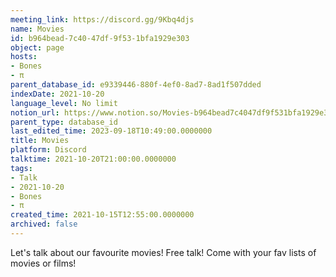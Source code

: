 ```yaml
---
meeting_link: https://discord.gg/9Kbq4djs
name: Movies
id: b964bead-7c40-47df-9f53-1bfa1929e303
object: page
hosts:
- Bones
- π
parent_database_id: e9339446-880f-4ef0-8ad7-8ad1f507dded
indexDate: 2021-10-20
language_level: No limit
notion_url: https://www.notion.so/Movies-b964bead7c4047df9f531bfa1929e303
parent_type: database_id
last_edited_time: 2023-09-18T10:49:00.0000000
title: Movies
platform: Discord
talktime: 2021-10-20T21:00:00.0000000
tags:
- Talk
- 2021-10-20
- Bones
- π
created_time: 2021-10-15T12:55:00.0000000
archived: false
---
```


Let's talk about our favourite movies!
Free talk! Come with your fav lists of movies or films!


